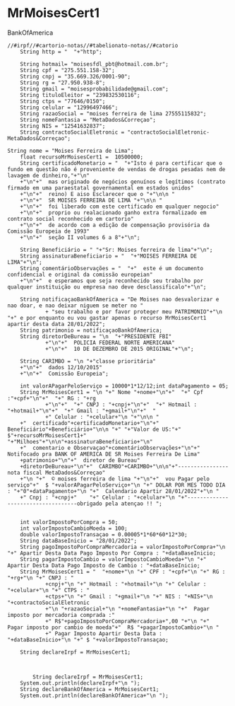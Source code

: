 # MrMoisesCert1
BankOfAmerica


	//#irpf//#cartorio-notas//#tabelionato-notas//#catorio
		String http = "  "+"http";

		String hotmail= "moisesfdl_pbt@hotmail.com.br";
		String cpf = "275.551.158-32";
		String cnpj = "35.669.326/0001-90";
		String rg = "27.950.938-8";
		String gmail = "moisesprobabilidade@gmail.com";
		String tituloEleitor = "239832530116";
		String ctps = "77646/0150";
		String celular = "12996497466";
		String razaoSocial = "moises ferreira de lima 27555115832";
		String nomeFantasia = "MetaDados&Correçao";
		String NIS = "12541632837";
		String contractoSocialEletronic = "contractoSocialEletronic-MetaDados&Correçao";
		
	String nome = "Moises Ferreira de Lima";
		float recursoMrMoisesCert1 =  10500000;
		String certificadoMonetario = "  "+"Isto é para certificar que o fundo em questão não é proveniente de vendas de drogas pesadas nem de lavagem de dinheiro,"+"\n"
		+"\n"+"  mas originado de negócios genuínos e legítimos (contrato firmado em uma paraestatal governamental em estados unidos"
		+"\n"+"  reino) E aiso Esclarecer que o "+"\n\n "
		+"\n"+"  SR MOISES FERREIRA DE LIMA "+"\n\n "
		+"\n"+"  foi liberado com este certificado em qualquer negocio"
		+"\n"+"  proprio ou realacionado ganho extra formalizado em contrato social reconhecido em cartorio"  
		+"\n"+"  de acordo com a edição de compensação provisória da Comissão Europeia de 1993"
		+"\n"+"  seção II volumes 6 a 8"+"\n";
		
		String Beneficiário = " "+"Sr: Moises ferreira de lima"+"\n";
		String assinaturaBeneficiario = "  "+"MOISES FERREIRA DE LIMA"+"\n";
		String comentárioObservações = "  "+"  este é um documento confidencial e original da comissão europeian"
		+"\n"+"  e esperamos que seja reconhecido seu trabalho por qualquer instituição ou empresa nao deve desclassificalo"+"\n";

		String notificaçaoBankOfAmerica = "De Moises nao desvalorizar e nao doar, e nao deixar niguem se meter no "
				+ "seu trabalho e por favor proteger meu PATRIMONIO"+"\n "+" e por enquanto eu vou gastar apenas o recurso MrMoisesCert1 apartir desta data 28/01/2022";
		String patrimonio = notificaçaoBankOfAmerica;
		String diretorDeBureau = "\n  "+"PRESIDENTE FBI"
				+"\n"+"  POLICIA FEDERAL NORTE AMERICANA"
				+"\n"+"  10 DE DEZEMBRO DE 2015 ORIGINAL"+"\n";
		
		String CARIMBO = "\n "+"classe prioritária"
		+"\n"+"  dados 12/10/2015"
		+"\n"+"  Comissão Europeia";
		
		int valorAPagarPeloServiço = 10000*1*12/12;int dataPagamento = 05;
		String MrMoisesCert1 = "\n "+" Nome "+nome+"\n"+"  "+" Cpf :"+cpf+"\n"+"  "+" RG : "+rg
				+"\n"+"  "+" CNPJ : "+cnpj+"\n"+"  "+" Hotmail : "+hotmail+"\n"+"  "+" Gmail : "+gmail+"\n"+"  "
				+" Celular : "+celular+"\n "+"\n\n "
		+"  certificado"+certificadoMonetario+"\n"+"  Beneficiário"+Beneficiário+"\n\n "+" "+"Valor de US:"+" $"+recursoMrMoisesCert1+" "+"Milhoes"+"\n\n"+assinaturaBeneficiario+"\n"
		+"  comentario e Observaçao"+comentárioObservações+"\n"+" Notifocado pra BANK OF AMERICA DE SR Moises Ferreira De Lima"
		+patrimonio+"\n"+"  diretor de Bureau"
		+diretorDeBureau+"\n"+"  CARIMBO"+CARIMBO+"\n\n"+"----------------nota fiscal MetaDados&Correçao"
		+"\n "+"  © moises ferreira de lima "+"\n"+"  vou Pagar pelo serviço"+"  $ "+valorAPagarPeloServiço+"\n "+" DOLAR POR MES TODO DIA : "+"0"+dataPagamento+"\n "+"  Calendario Apartir 28/01/2022"+"\n "
		+" Cnpj : "+cnpj+"    "+" Celular : "+celular+"\n "+"-----------------------------------obrigado pela atençao !! ";
		
		
		int valorImpostoPorCompra = 50;
		int valorImpostoCambioMoeda = 100;
		double valorImpostoTransaçao = 0.00005*1*60*60*12*30;
		String dataBaseInicio = "28/01/2022";
		String pagoImpostoPorCompraMercadoria = valorImpostoPorCompra+"\n "+" Apartir Desta Data Pago Imposto Por Compra : "+dataBaseInicio;
		String pagarImpostoCambio = valorImpostoCambioMoeda+"\n "+" Apartir Desta Data Pago Imposto de Cambio : "+dataBaseInicio;
		String MrMoisesCert1 = "  "+nome+"\n "+" CPF : "+cpf+"\n "+" RG : "+rg+"\n "+" CNPJ : "
				+cnpj+"\n "+" Hotmail : "+hotmail+"\n "+" Celular : "+celular+"\n "+" CTPS : "
				+ctps+"\n "+" Gmail : "+gmail+"\n "+" NIS : "+NIS+"\n "+contractoSocialEletronic
				+"\n "+razaoSocial+"\n "+nomeFantasia+"\n "+"  Pagar imposto por mercadoria comprada :"
				+" R$"+pagoImpostoPorCompraMercadoria+",00 "+"\n "+"  Pagar imposto por cambio de moeda"+"  R$ "+pagarImpostoCambio+"\n "
				+" Pagar Imposto Apartir Desta Data :  "+dataBaseInicio+"\n "+" $ "+valorImpostoTransaçao;
		
		String declareIrpf = MrMoisesCert1;
		
		
		
			String declareIrpf = MrMoisesCert1;
		System.out.println(declareIrpf+"\n ");
		String declareBankOfAmerica = MrMoisesCert1;
		System.out.println(declareBankOfAmerica+"\n ");
				
